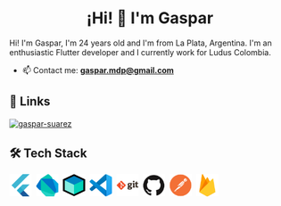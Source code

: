 
<h1 align="center">¡Hi! 👋 I'm Gaspar</h1>

 Hi! I'm Gaspar, I'm 24 years old and I'm from La Plata, Argentina. I'm an enthusiastic Flutter developer and I currently work for Ludus Colombia.


- 📫 Contact me: **gaspar.mdp@gmail.com**

## 🔗 Links
<p align="left">
<a href="https://www.linkedin.com/in/gasparsuarezzarg" target="blank"><img align="center" src="https://raw.githubusercontent.com/rahuldkjain/github-profile-readme-generator/master/src/images/icons/Social/linked-in-alt.svg" alt="gaspar-suarez" height="30" width="40" /></a>

## 🛠 Tech Stack

<img src="https://github.com/devicons/devicon/blob/master/icons/flutter/flutter-original.svg" title="Flutter" alt="Flutter" width="40" height="40"/>&nbsp;
<img src="https://github.com/devicons/devicon/blob/master/icons/dart/dart-original.svg" title="Dart" alt="Dart" width="40" height="40"/>&nbsp;
<img src="https://github.com/monster555/monster555/blob/main/bloc-logo.svg" title="BLoC" alt="BLoC" width="40" height="40"/>&nbsp;
<img src="https://github.com/devicons/devicon/blob/master/icons/vscode/vscode-original.svg" title="React" alt="React" width="40" height="40"/>&nbsp;
<img src="https://github.com/devicons/devicon/blob/master/icons/git/git-original-wordmark.svg" title="Git" alt="Git" width="40" height="40"/>&nbsp;
<img src="https://github.com/devicons/devicon/blob/master/icons/github/github-original.svg" title="GitHub" alt="GitHub" width="40" height="40"/>&nbsp;
<img src="https://github.com/devicons/devicon/blob/master/icons/postman/postman-original.svg" title="GitHub" alt="GitHub" width="40" height="40"/>&nbsp;
<img src="https://github.com/devicons/devicon/blob/master/icons/firebase/firebase-original.svg" title="GitHub" alt="GitHub" width="40" height="40"/>&nbsp;






